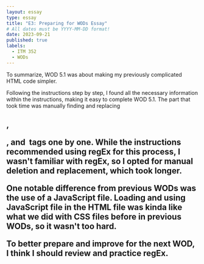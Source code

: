 ```yaml
---
layout: essay
type: essay
title: "E3: Preparing for WODs Essay"
# All dates must be YYYY-MM-DD format!
date: 2023-09-21
published: true
labels:
  - ITM 352
  - WODs
---
```


To summarize, WOD 5.1 was about making my previously complicated HTML code simpler. 

Following the instructions step by step, I found all the necessary information within the instructions, making it easy to complete WOD 5.1. The part that took time was manually finding and replacing <h2>, <p>, and <img> tags one by one. While the instructions recommended using regEx for this process, I wasn't familiar with regEx, so I opted for manual deletion and replacement, which took longer. 

One notable difference from previous WODs was the use of a JavaScript file. Loading and using JavaScript file in the HTML file was kinda like what we did with CSS files before in previous WODs, so it wasn't too hard. 

To better prepare and improve for the next WOD, I think I should review and practice regEx.

